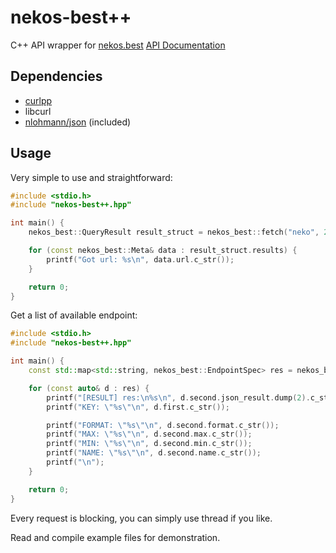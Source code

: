 # nekos-best++
C++ API wrapper for [nekos.best](https://nekos.best/)
[API Documentation](https://docs.nekos.best/)

## Dependencies
- [curlpp](https://github.com/jpbarrette/curlpp/)
- libcurl
- [nlohmann/json](https://github.com/nlohmann/json) (included)

## Usage

Very simple to use and straightforward:

```cpp
#include <stdio.h>
#include "nekos-best++.hpp"

int main() {
	nekos_best::QueryResult result_struct = nekos_best::fetch("neko", 2);

	for (const nekos_best::Meta& data : result_struct.results) {
		printf("Got url: %s\n", data.url.c_str());
	}

	return 0;
}
```

Get a list of available endpoint:

```cpp
#include <stdio.h>
#include "nekos-best++.hpp"

int main() {
	const std::map<std::string, nekos_best::EndpointSpec> res = nekos_best::get_available_endpoint();

	for (const auto& d : res) {
		printf("[RESULT] res:\n%s\n", d.second.json_result.dump(2).c_str());
		printf("KEY: \"%s\"\n", d.first.c_str());

		printf("FORMAT: \"%s\"\n", d.second.format.c_str());
		printf("MAX: \"%s\"\n", d.second.max.c_str());
		printf("MIN: \"%s\"\n", d.second.min.c_str());
		printf("NAME: \"%s\"\n", d.second.name.c_str());
		printf("\n");
	}

	return 0;
}
```

Every request is blocking, you can simply use thread if you like.

Read and compile example files for demonstration.
